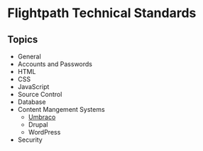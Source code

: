 Flightpath Technical Standards
==============================

## Topics

* General
* Accounts and Passwords
* HTML
* CSS
* JavaScript
* Source Control
* Database
* Content Mangement Systems
	* [Umbraco](umbraco)
	* Drupal
	* WordPress
* Security
